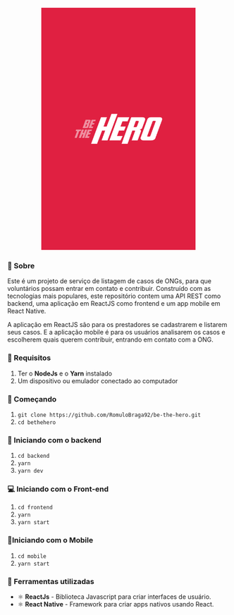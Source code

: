 <p align="center">
<img src="/mobile/assets/splash.png" height="550" width="350">
</p>

### 📜 Sobre
Este é um projeto de serviço de listagem de casos de ONGs, para que voluntários possam entrar em contato e contribuir. Construído com as tecnologias mais populares, este repositório contem uma API REST como backend, uma aplicação em ReactJS como frontend e um app mobile em React Native.

A aplicação em ReactJS são para os prestadores se cadastrarem e listarem seus casos. E a aplicação mobile é para os usuários analisarem os casos e escolherem quais querem contribuir, entrando em contato com a ONG.

### 🔽 Requisitos
1. Ter o **NodeJs** e o **Yarn** instalado
2. Um dispositivo ou emulador conectado ao computador

### :rocket: Começando
1. ``git clone https://github.com/RomuloBraga92/be-the-hero.git``
2. ``cd bethehero``

### :rocket: Iniciando com o backend
1. ``cd backend``
2. ``yarn``
3. ``yarn dev``

### 💻 Iniciando com o Front-end 
1. ``cd frontend``
2. ``yarn``
3. ``yarn start``

### 📱Iniciando com o Mobile
1. ``cd mobile``
2. ``yarn start``

### 🧰  Ferramentas utilizadas
- ⚛️ **ReactJs** - Biblioteca Javascript para criar interfaces de usuário.
- ⚛️ **React Native** - Framework para criar apps nativos usando React.
